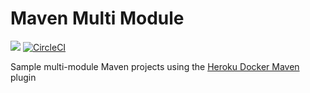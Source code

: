 # Maven Multi Module

[![](https://badgen.net/github/license/gcatanese/MavenMultiModule)](LICENSE)
[![CircleCI](https://circleci.com/gh/gcatanese/MavenMultiModule/tree/main.svg?style=svg)](https://circleci.com/gh/gcatanese/MavenMultiModule/tree/main)

Sample multi-module Maven projects using the [Heroku Docker Maven](https://github.com/gcatanese/heroku-docker-maven-plugin) plugin

